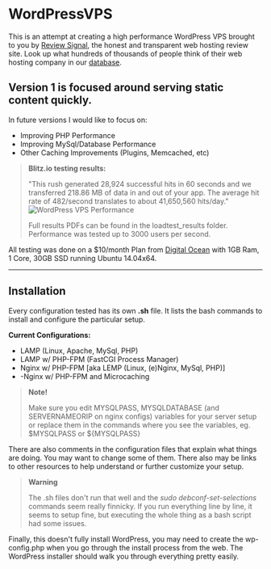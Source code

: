 WordPressVPS
============

This is an attempt at creating a high performance WordPress VPS brought to you by [Review Signal][1], the honest and transparent web hosting review site. Look up what hundreds of thousands of people think of their web hosting company in our [database][2].

Version 1 is focused around serving static content quickly. 
----------

In future versions I would like to focus on:

- Improving PHP Performance
- Improving MySql/Database Performance
- Other Caching Improvements (Plugins, Memcached, etc)

> **Blitz.io testing results:**
>
>"This rush generated 28,924 successful hits in 60 seconds and we transferred 218.86 MB of data in and out of your app. The average hit rate of 482/second translates to about 41,650,560 hits/day."
>![WordPress VPS Performance](http://kevinohashi.com/wordpressvps_performance.PNG)
>
>Full results PDFs can be found in the loadtest_results folder. Performance was tested up to 3000 users per second.

All testing was done on a $10/month Plan from [Digital Ocean][3] with 1GB Ram, 1 Core, 30GB SSD running Ubuntu 14.04x64.


----------


Installation
---------

Every configuration tested has its own **.sh** file. It lists the bash commands to install and configure the particular setup.

**Current Configurations:**
- LAMP (Linux, Apache, MySql, PHP)
- LAMP w/ PHP-FPM (FastCGI Process Manager)
- Nginx w/ PHP-FPM [aka LEMP (Linux, (e)Nginx, MySql, PHP)]
- -Nginx w/ PHP-FPM and Microcaching

> **Note!**
>
> Make sure you edit MYSQLPASS, MYSQLDATABASE (and SERVERNAMEORIP on nginx configs) variables for your server setup or replace them in the commands where you see the variables, eg. \$MYSQLPASS or \${MYSQLPASS}

There are also comments in the configuration files that explain what things are doing. You may want to change some of them. There also may be links to other resources to help understand or further customize your setup.

>**Warning**
>
> The .sh files don't run that well and the *sudo debconf-set-selections* commands seem really finnicky. If you run everything line by line, it seems to setup fine, but executing the whole thing as a bash script had some issues.

Finally, this doesn't fully install WordPress, you may need to create the wp-config.php when you go through the install process from the web. The WordPress installer should walk you through everything pretty easily.


  [1]: http://reviewsignal.com/webhosting
  [2]: http://reviewsignal.com/webhosting/compare
  [3]: http://clicks.reviewsignal.com/out.php?c=101&t=wordpressvps-readme